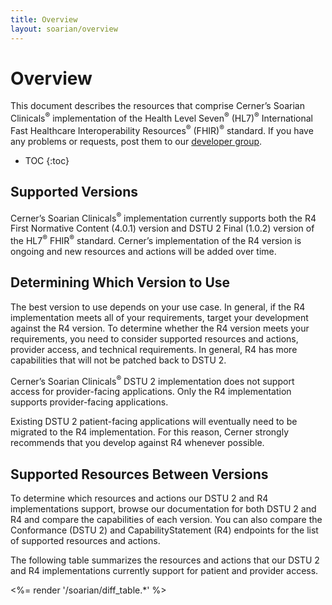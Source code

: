 ```yaml
---
title: Overview
layout: soarian/overview
---
```

# Overview

This document describes the resources that comprise Cerner’s Soarian Clinicals<sup>®</sup> implementation of the Health Level Seven<sup>®</sup> (HL7)<sup>®</sup> International Fast Healthcare Interoperability Resources<sup>®</sup> (FHIR)<sup>®</sup> standard. If you have any problems or requests, post them to our [developer group](https://groups.google.com/forum/#!forum/cerner-fhir-developers).

* TOC
{:toc}

## Supported Versions

Cerner’s Soarian Clinicals<sup>®</sup> implementation currently supports both the R4 First Normative Content (4.0.1) version and DSTU 2 Final (1.0.2) version of the HL7<sup>®</sup> FHIR<sup>®</sup> standard. Cerner’s implementation of the R4 version is ongoing and new resources and actions will be added over time.

## Determining Which Version to Use

The best version to use depends on your use case. In general, if the R4 implementation meets all of your requirements, target your development against the R4 version. To determine whether the R4 version meets your requirements, you need to consider supported resources and actions, provider access, and technical requirements. In general, R4 has more capabilities that will not be patched back to DSTU 2.

Cerner’s Soarian Clinicals<sup>®</sup> DSTU 2 implementation does not support access for provider-facing applications. Only the R4 implementation supports provider-facing applications.

Existing DSTU 2 patient-facing applications will eventually need to be migrated to the R4 implementation. For this reason, Cerner strongly recommends that you develop against R4 whenever possible.

## Supported Resources Between Versions

To determine which resources and actions our DSTU 2 and R4 implementations support, browse our documentation for both DSTU 2 and R4 and compare the capabilities of each version. You can also compare the Conformance (DSTU 2) and CapabilityStatement (R4) endpoints for the list of supported resources and actions.

The following table summarizes the resources and actions that our DSTU 2 and R4 implementations currently support for patient and provider access.

<%= render '/soarian/diff_table.*' %>
